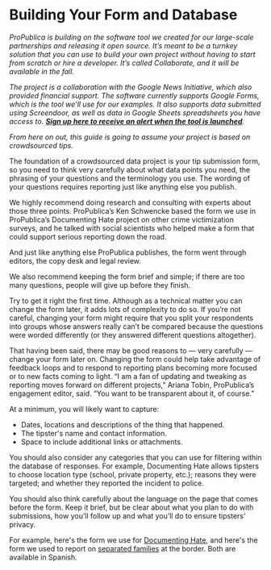 # Building Your Form and Database

_ProPublica is building on the software tool we created for our large-scale partnerships and releasing it open source. It’s meant to be a turnkey solution that you can use to build your own project without having to start from scratch or hire a developer. It’s called Collaborate, and it will be available in the fall._

_The project is a collaboration with the Google News Initiative, which also provided financial support. The software currently supports Google Forms, which is the tool we’ll use for our examples. It also supports data submitted using Screendoor, as well as data in Google Sheets spreadsheets you have access to._ [_**Sign up here to receive an alert when the tool is launched**_](https://propublica.forms.fm/documenting-hate-tool-sign-up)_._

_From here on out, this guide is going to assume your project is based on crowdsourced tips._

The foundation of a crowdsourced data project is your tip submission form, so you need to think very carefully about what data points you need, the phrasing of your questions and the terminology you use. The wording of your questions requires reporting just like anything else you publish.

We highly recommend doing research and consulting with experts about those three points. ProPublica’s Ken Schwencke based the form we use in ProPublica’s Documenting Hate project on other crime victimization surveys, and he talked with social scientists who helped make a form that could support serious reporting down the road.

And just like anything else ProPublica publishes, the form went through editors, the copy desk and legal review.

We also recommend keeping the form brief and simple; if there are too many questions, people will give up before they finish.

Try to get it right the first time. Although as a technical matter you can change the form later, it adds lots of complexity to do so. If you’re not careful, changing your form might require that you split your respondents into groups whose answers really can’t be compared because the questions were worded differently \(or they answered different questions altogether\).

That having been said, there may be good reasons to — very carefully — change your form later on. Changing the form could help take advantage of feedback loops and to respond to reporting plans becoming more focused or to new facts coming to light. “I am a fan of updating and tweaking as reporting moves forward on different projects,” Ariana Tobin, ProPublica’s engagement editor, said. “You want to be transparent about it, of course.”

At a minimum, you will likely want to capture:

* Dates, locations and descriptions of the thing that happened. 
* The tipster's name and contact information. 
* Space to include additional links or attachments. 

You should also consider any categories that you can use for filtering within the database of responses. For example, Documenting Hate allows tipsters to choose location type \(school, private property, etc.\); reasons they were targeted; and whether they reported the incident to police.

You should also think carefully about the language on the page that comes before the form. Keep it brief, but be clear about what you plan to do with submissions, how you’ll follow up and what you’ll do to ensure tipsters' privacy.

For example, here's the form we use for [Documenting Hate](https://projects.propublica.org/graphics/hatecrimes-form), and here's the form we used to report on [separated families](https://www.propublica.org/getinvolved/do-you-know-a-child-in-a-detention-center-or-shelter-facility) at the border. Both are available in Spanish.

